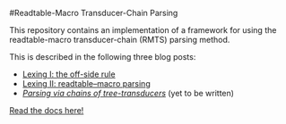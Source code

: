 #Readtable-Macro Transducer-Chain Parsing

This repository contains an implementation of a framework for using the readtable-macro transducer-chain (RMTS) parsing method.

This is described in the following three blog posts:

 * [Lexing I: the off-side rule](https://bloff.github.io/lyc/2015/08/02/lexer.html)
 * [Lexing II: readtable–macro parsing](https://bloff.github.io/lyc/lexing,/syntax/2015/08/30/lexer-2.html)
 * *[Parsing via chains of tree-transducers](http://bloff.github.io/lyc/blog/drafts.html)* (yet to be written)
 

[Read the docs here!](https://rmtc-parsing.readthedocs.org/en/latest/)